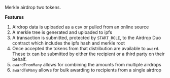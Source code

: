 Merkle airdrop two tokens.

**Features**
1. Airdrop data is uploaded as a csv or pulled from an online source
2. A merkle tree is generated and uploaded to ipfs
3. A transaction is submitted, protected by `START_ROLE`, to the Airdrop Duo contract which includes the ipfs hash and merkle root
4. Once accepted the tokens from that distribution are available to `award`. These tx can be submitted by either the recipient or a third party on their behalf.
5. `awardFromMany` allows for combining the amounts from multiple airdrops
6. `awardToMany` allows for bulk awarding to recipients from a single airdrop
